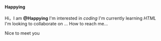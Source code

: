 #### Happying
Hi，I am **@Happying**
I'm interested in *coding*
I'm currently learning *HTML*
I'm looking to collaborate on ...
How to reach me...

Nice to meet you
